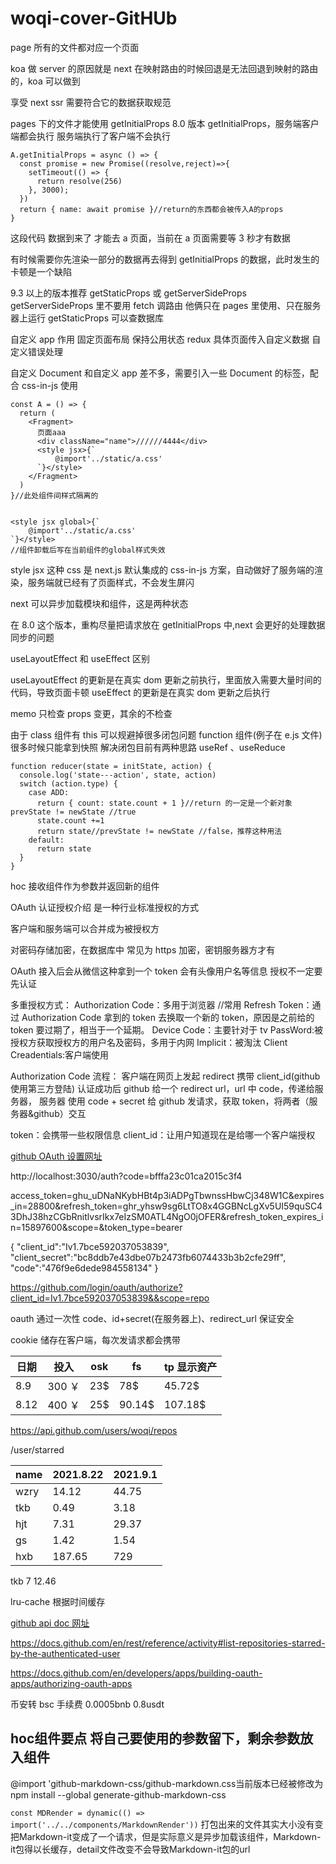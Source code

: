 # woqi-cover-GitHUb

page 所有的文件都对应一个页面

koa 做 server 的原因就是 next 在映射路由的时候回退是无法回退到映射的路由的，koa 可以做到

享受 next ssr 需要符合它的数据获取规范

pages 下的文件才能使用 getInitialProps
8.0 版本 getInitialProps，服务端客户端都会执行
服务端执行了客户端不会执行

```
A.getInitialProps = async () => {
  const promise = new Promise((resolve,reject)=>{
    setTimeout(() => {
      return resolve(256)
    }, 3000);
  })
  return { name: await promise }//return的东西都会被传入A的props
}
```

这段代码 数据到来了 才能去 a 页面，当前在 a 页面需要等 3 秒才有数据

有时候需要你先渲染一部分的数据再去得到 getInitialProps 的数据，此时发生的卡顿是一个缺陷

9.3 以上的版本推荐 getStaticProps 或 getServerSideProps
getServerSideProps 里不要用 fetch 调路由
他俩只在 pages 里使用、只在服务器上运行
getStaticProps 可以查数据库

自定义 app 作用
固定页面布局
保持公用状态 redux
具体页面传入自定义数据
自定义错误处理

自定义 Document 和自定义 app 差不多，需要引入一些 Document 的标签，配合 css-in-js 使用

```
const A = () => {
  return (
    <Fragment>
      页面aaa
      <div className="name">//////4444</div>
      <style jsx>{`
          @import'../static/a.css'
      `}</style>
    </Fragment>
  )
}//此处组件间样式隔离的


<style jsx global>{`
    @import'../static/a.css'
`}</style>
//组件卸载后写在当前组件的global样式失效
```

style jsx 这种 css 是 next.js 默认集成的 css-in-js 方案，自动做好了服务端的渲染，服务端就已经有了页面样式，不会发生屏闪

next 可以异步加载模块和组件，这是两种状态

在 8.0 这个版本，重构尽量把请求放在 getInitialProps 中,next 会更好的处理数据同步的问题

useLayoutEffect 和 useEffect 区别

useLayoutEffect 的更新是在真实 dom 更新之前执行，里面放入需要大量时间的代码，导致页面卡顿
useEffect 的更新是在真实 dom 更新之后执行

memo 只检查 props 变更，其余的不检查

由于 class 组件有 this 可以规避掉很多闭包问题
function 组件(例子在 e.js 文件)很多时候只能拿到快照
解决闭包目前有两种思路
useRef 、useReduce

```
function reducer(state = initState, action) {
  console.log('state---action', state, action)
  switch (action.type) {
    case ADD:
      return { count: state.count + 1 }//return 的一定是一个新对象 prevState != newState //true
      state.count +=1
      return state//prevState != newState //false，推荐这种用法
    default:
      return state
  }
}

```

hoc 接收组件作为参数并返回新的组件

OAuth 认证授权介绍
是一种行业标准授权的方式

客户端和服务端可以合并成为被授权方

对密码存储加密，在数据库中
常见为 https 加密，密钥服务器方才有

OAuth 接入后会从微信这种拿到一个 token 会有头像用户名等信息
授权不一定要先认证

多重授权方式：
Authorization Code：多用于浏览器 //常用
Refresh Token：通过 Authorization Code 拿到的 token 去换取一个新的 token，原因是之前给的 token 要过期了，相当于一个延期。
Device Code：主要针对于 tv
PassWord:被授权方获取授权方的用户名及密码，多用于内网
Implicit：被淘汰
Client Creadentials:客户端使用

Authorization Code 流程：
客户端在网页上发起 redirect 携带 client_id(github 使用第三方登陆)
认证成功后 github 给一个 redirect url，url 中 code，传递给服务器，
服务器 使用 code + secret 给 github 发请求，获取 token，将两者（服务器&github）交互

token：会携带一些权限信息
client_id：让用户知道现在是给哪一个客户端授权

[github OAuth 设置网址](https://docs.github.com/en/developers/apps/building-oauth-apps/creating-an-oauth-apphttps://docs.github.com/en/developers/apps/building-oauth-apps/creating-an-oauth-app)

http://localhost:3030/auth?code=bfffa23c01ca2015c3f4

access_token=ghu_uDNaNKybHBt4p3iADPgTbwnssHbwCj348W1C&expires_in=28800&refresh_token=ghr_yhsw9sg6LtTO8x4GGBNcLgXv5UI59quSC43DhJ38hzCGbRnitlvsrIkx7eIzSM0ATL4NgO0jOFER&refresh_token_expires_in=15897600&scope=&token_type=bearer

{
"client_id":"Iv1.7bce592037053839",
"client_secret":"bc8ddb7e43dbe07b2473fb6074433b3b2cfe29ff",
"code":"476f9e6dede984558134"
}

https://github.com/login/oauth/authorize?client_id=Iv1.7bce592037053839&&scope=repo

oauth 通过一次性 code、id+secret(在服务器上)、redirect_url 保证安全

cookie 储存在客户端，每次发请求都会携带

| 日期 | 投入   | osk | fs     | tp 显示资产 |
| ---- | ------ | --- | ------ | ----------- |
| 8.9  | 300 ￥ | 23$ | 78$    | 45.72$      |
| 8.12 | 400 ￥ | 25$ | 90.14$ | 107.18$     |

https://api.github.com/users/woqi/repos

/user/starred

| name | 2021.8.22 | 2021.9.1 |
| ---- | --------- | -------- |
| wzry | 14.12     | 44.75    |
| tkb  | 0.49      | 3.18     |
| hjt  | 7.31      | 29.37    |
| gs   | 1.42      | 1.54     |
| hxb  | 187.65    | 729      |

tkb 7 12.46

lru-cache 根据时间缓存

[github api doc 网址](https://docs.github.com/en/rest/reference/users)

https://docs.github.com/en/rest/reference/activity#list-repositories-starred-by-the-authenticated-user

https://docs.github.com/en/developers/apps/building-oauth-apps/authorizing-oauth-apps

币安转 bsc 手续费
0.0005bnb
0.8usdt


## hoc组件要点 将自己要使用的参数留下，剩余参数放入组件


@import 'github-markdown-css/github-markdown.css当前版本已经被修改为npm install --global generate-github-markdown-css

`const MDRender = dynamic(() => import('../../components/MarkdownRender'))` 打包出来的文件其实大小没有变 把Markdown-it变成了一个请求，但是实际意义是异步加载该组件，Markdown-it包得以长缓存，detail文件改变不会导致Markdown-it包的url
